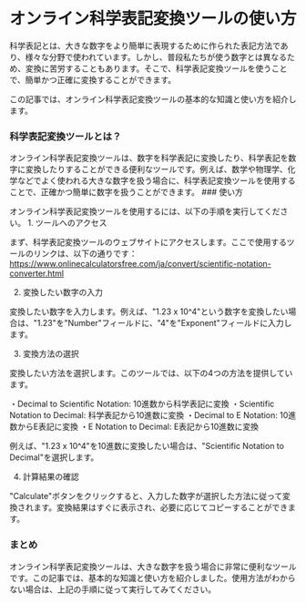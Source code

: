オンライン科学表記変換ツールの使い方
==================

科学表記とは、大きな数字をより簡単に表現するために作られた表記方法であり、様々な分野で使われています。しかし、普段私たちが使う数字とは異なるため、変換に苦労することもあります。そこで、科学表記変換ツールを使うことで、簡単かつ正確に変換することができます。

この記事では、オンライン科学表記変換ツールの基本的な知識と使い方を紹介します。

### 科学表記変換ツールとは？

オンライン科学表記変換ツールは、数字を科学表記に変換したり、科学表記を数字に変換したりすることができる便利なツールです。例えば、数学や物理学、化学などでよく使われる大きな数字を扱う場合に、科学表記変換ツールを使用することで、正確かつ簡単に数字を扱うことができます。 ### 使い方

オンライン科学表記変換ツールを使用するには、以下の手順を実行してください。 1. ツールへのアクセス

まず、科学表記変換ツールのウェブサイトにアクセスします。ここで使用するツールのリンクは、以下の通りです：<https://www.onlinecalculatorsfree.com/ja/convert/scientific-notation-converter.html>

2. 変換したい数字の入力

変換したい数字を入力します。例えば、"1.23 x 10^4"という数字を変換したい場合は、"1.23"を"Number"フィールドに、"4"を"Exponent"フィールドに入力します。

3. 変換方法の選択

変換したい方法を選択します。このツールでは、以下の4つの方法を提供しています。

・Decimal to Scientific Notation: 10進数から科学表記に変換 ・Scientific Notation to Decimal: 科学表記から10進数に変換 ・Decimal to E Notation: 10進数からE表記に変換 ・E Notation to Decimal: E表記から10進数に変換

例えば、"1.23 x 10^4"を10進数に変換したい場合は、"Scientific Notation to Decimal"を選択します。

4. 計算結果の確認

"Calculate"ボタンをクリックすると、入力した数字が選択した方法に従って変換されます。変換結果はすぐに表示され、必要に応じてコピーすることができます。

### まとめ

オンライン科学表記変換ツールは、大きな数字を扱う場合に非常に便利なツールです。この記事では、基本的な知識と使い方を紹介しました。使用方法がわからない場合は、上記の手順に従って実行してみてください。 